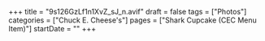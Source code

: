 +++
title = "9s126GzLf1n1XvZ_sJ_n.avif"
draft = false
tags = ["Photos"]
categories = ["Chuck E. Cheese's"]
pages = ["Shark Cupcake (CEC Menu Item)"]
startDate = ""
+++
